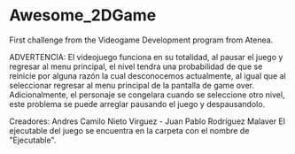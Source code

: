 # Awesome_2DGame
First challenge from the Videogame Development program from Atenea.

ADVERTENCIA: El videojuego funciona en su totalidad, al pausar el juego y regresar al menu principal, el nivel tendra una probabilidad de que se reinicie por alguna razón la cual desconocemos actualmente, al igual que al seleccionar regresar al menu principal de la pantalla de game over. Adicionalmente, el personaje se congelara cuando se seleccione otro nivel, este problema se puede arreglar pausando el juego y despausandolo.

Creadores: Andres Camilo Nieto Virguez - Juan Pablo Rodríguez Malaver
El ejecutable del juego se encuentra en la carpeta con el nombre de "Ejecutable".
